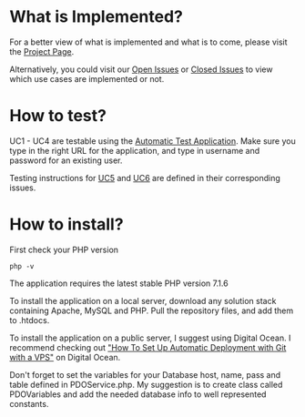 # What is Implemented?

For a better view of what is implemented and what is to come, please visit the [Project Page](https://github.com/jesperlandmer/1dv610-Laboration-3/projects/1).

Alternatively, you could visit our [Open Issues](https://github.com/jesperlandmer/1dv610-Laboration-3/issues?utf8=%E2%9C%93&q=is%3Aissue%20is%3Aopen) or [Closed Issues](https://github.com/jesperlandmer/1dv610-Laboration-3/issues?utf8=%E2%9C%93&q=is%3Aissue%20is%3Aclosed) to view which use cases are implemented or not.

# How to test?

UC1 - UC4 are testable using the [Automatic Test Application](http://csquiz.lnu.se:25083/index.php).
Make sure you type in the right URL for the application, and type in username and password for an existing user.

Testing instructions for [UC5](https://github.com/jesperlandmer/1dv610-Laboration-3/issues/5) and [UC6](https://github.com/jesperlandmer/1dv610-Laboration-3/issues/6) are defined in their corresponding issues.

# How to install?

First check your PHP version

    php -v
    
The application requires the latest stable PHP version 7.1.6

To install the application on a local server, download any solution stack containing Apache, MySQL and PHP. Pull the repository files, and add them to .htdocs.

To install the application on a public server, I suggest using Digital Ocean. I recommend checking out ["How To Set Up Automatic Deployment with Git with a VPS"](https://www.digitalocean.com/community/tutorials/how-to-set-up-automatic-deployment-with-git-with-a-vps) on Digital Ocean.

Don't forget to set the variables for your Database host, name, pass and table defined in PDOService.php. My suggestion is to create class called PDOVariables and add the needed database info to well represented constants.